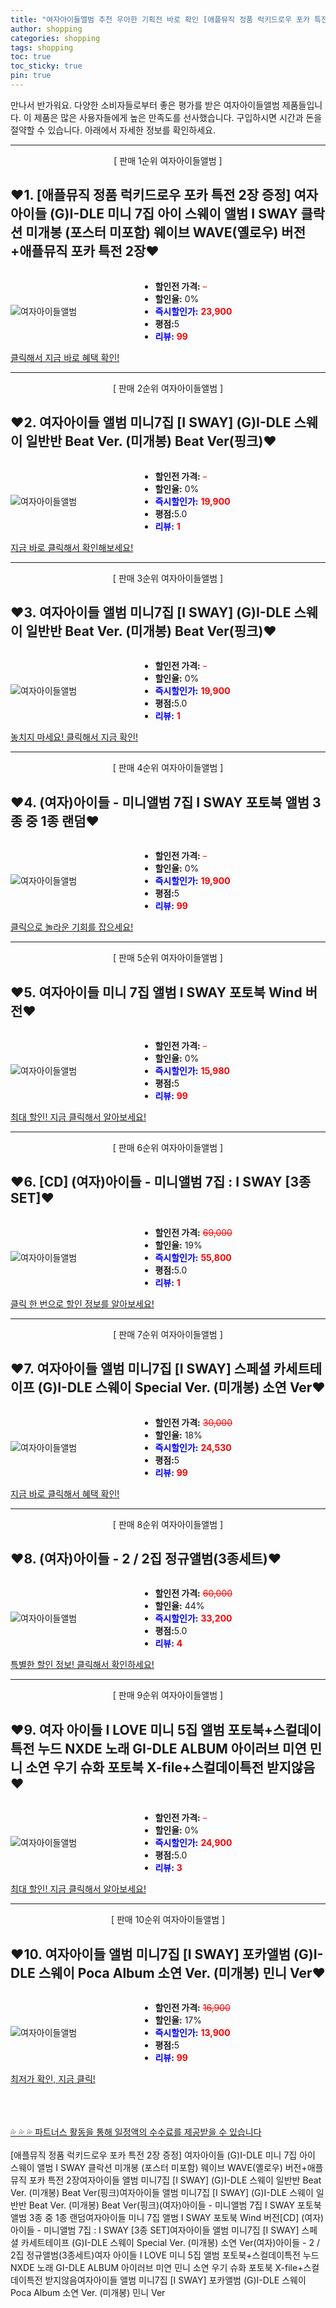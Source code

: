 ```yaml
---
title: "여자아이들앨범 추천 우아한 기획전 바로 확인 [애플뮤직 정품 럭키드로우 포카 특전"
author: shopping
categories: shopping
tags: shopping
toc: true
toc_sticky: true
pin: true
---
```

만나서 반가워요. 다양한 소비자들로부터 좋은 평가를 받은 여자아이들앨범 제품들입니다. 이 제품은 많은 사용자들에게 높은 만족도를 선사했습니다. 구입하시면 시간과 돈을 절약할 수 있습니다. 아래에서 자세한 정보를 확인하세요.

---
<p class="toplist" style="margin: 0 auto; display: block; width: fit-content;">[ 판매 1순위 여자아이들앨범 ]</p>

<h2><strong>❤️1. [애플뮤직 정품 럭키드로우 포카 특전 2장 증정] 여자아이들 (G)I-DLE 미니 7집 아이 스웨이 앨범 I SWAY 클락션 미개봉 (포스터 미포함) 웨이브 WAVE(옐로우) 버전+애플뮤직 포카 특전 2장❤️</strong></h2>

<div style="display: flex; align-items: center;">
    <div style="flex: 0.4;">
        <img src="https://thumbnail7.coupangcdn.com/thumbnails/remote/230x230ex/image/vendor_inventory/167e/f3af0adc20a047fd3be4a373cebbbc5352aea1a4cf5f9daeaea3cb11a67e.jpg" alt="여자아이들앨범" style="max-width: 100%;">
    </div>
    <div style="flex: 0.6; margin-left: 10px;">
        <ul>
            <li><strong>할인전 가격:</strong> <del style="color: red;">-</del></li>
            <li><strong>할인율:</strong> 0%</li>
            <li><span style='color:blue'><strong>즉시할인가:</strong></span> <span style='color:red'><strong>23,900</strong></span></li>
            <li><strong>평점:</strong>5</li>
            <li><span style='color:blue'><strong>리뷰:</strong></span> <span style='color:red'><strong>99</strong></span></li>
        </ul>
    </div>
</div>
<div class="center">
    <a href="https://selin100587001.github.io?lptag=AF9450613&subid=githubio&pageKey=8239646394&traceid=V0-153&itemId=23714241593&vendorItemId=90739118997" class="myButton">
        클릭해서 지금 바로 혜택 확인!
    </a>
</div>


---
<p class="toplist" style="margin: 0 auto; display: block; width: fit-content;">[ 판매 2순위 여자아이들앨범 ]</p>

<h2><strong>❤️2. 여자아이들 앨범 미니7집 [I SWAY] (G)I-DLE 스웨이 일반반 Beat Ver. (미개봉) Beat Ver(핑크)❤️</strong></h2>

<div style="display: flex; align-items: center;">
    <div style="flex: 0.4;">
        <img src="https://thumbnail9.coupangcdn.com/thumbnails/remote/230x230ex/image/vendor_inventory/c882/887288ccc2aa3ba992a491ecd8ebde92a8cd361c67e2212a0d5b4cbf55d6.jpg" alt="여자아이들앨범" style="max-width: 100%;">
    </div>
    <div style="flex: 0.6; margin-left: 10px;">
        <ul>
            <li><strong>할인전 가격:</strong> <del style="color: red;">-</del></li>
            <li><strong>할인율:</strong> 0%</li>
            <li><span style='color:blue'><strong>즉시할인가:</strong></span> <span style='color:red'><strong>19,900</strong></span></li>
            <li><strong>평점:</strong>5.0</li>
            <li><span style='color:blue'><strong>리뷰:</strong></span> <span style='color:red'><strong>1</strong></span></li>
        </ul>
    </div>
</div>
<div class="center">
    <a href="https://selin100587001.github.io?lptag=AF9450613&subid=githubio&pageKey=8217341265&traceid=V0-153&itemId=23607453768&vendorItemId=90788741842" class="myButton">
        지금 바로 클릭해서 확인해보세요!
    </a>
</div>


---
<p class="toplist" style="margin: 0 auto; display: block; width: fit-content;">[ 판매 3순위 여자아이들앨범 ]</p>

<h2><strong>❤️3. 여자아이들 앨범 미니7집 [I SWAY] (G)I-DLE 스웨이 일반반 Beat Ver. (미개봉) Beat Ver(핑크)❤️</strong></h2>

<div style="display: flex; align-items: center;">
    <div style="flex: 0.4;">
        <img src="https://thumbnail9.coupangcdn.com/thumbnails/remote/230x230ex/image/vendor_inventory/c882/887288ccc2aa3ba992a491ecd8ebde92a8cd361c67e2212a0d5b4cbf55d6.jpg" alt="여자아이들앨범" style="max-width: 100%;">
    </div>
    <div style="flex: 0.6; margin-left: 10px;">
        <ul>
            <li><strong>할인전 가격:</strong> <del style="color: red;">-</del></li>
            <li><strong>할인율:</strong> 0%</li>
            <li><span style='color:blue'><strong>즉시할인가:</strong></span> <span style='color:red'><strong>19,900</strong></span></li>
            <li><strong>평점:</strong>5.0</li>
            <li><span style='color:blue'><strong>리뷰:</strong></span> <span style='color:red'><strong>1</strong></span></li>
        </ul>
    </div>
</div>
<div class="center">
    <a href="https://selin100587001.github.io?lptag=AF9450613&subid=githubio&pageKey=8217341265&traceid=V0-153&itemId=23607453768&vendorItemId=90788741842" class="myButton">
        놓치지 마세요! 클릭해서 지금 확인!
    </a>
</div>


---
<p class="toplist" style="margin: 0 auto; display: block; width: fit-content;">[ 판매 4순위 여자아이들앨범 ]</p>

<h2><strong>❤️4. (여자)아이들 - 미니앨범 7집 I SWAY 포토북 앨범 3종 중 1종 랜덤❤️</strong></h2>

<div style="display: flex; align-items: center;">
    <div style="flex: 0.4;">
        <img src="https://thumbnail7.coupangcdn.com/thumbnails/remote/230x230ex/image/vendor_inventory/6fa0/e3850c58615fb2f73d4266b3f4f02ae4192d97dff5e6bd28435e85aa7db1.jpg" alt="여자아이들앨범" style="max-width: 100%;">
    </div>
    <div style="flex: 0.6; margin-left: 10px;">
        <ul>
            <li><strong>할인전 가격:</strong> <del style="color: red;">-</del></li>
            <li><strong>할인율:</strong> 0%</li>
            <li><span style='color:blue'><strong>즉시할인가:</strong></span> <span style='color:red'><strong>19,900</strong></span></li>
            <li><strong>평점:</strong>5</li>
            <li><span style='color:blue'><strong>리뷰:</strong></span> <span style='color:red'><strong>99</strong></span></li>
        </ul>
    </div>
</div>
<div class="center">
    <a href="https://selin100587001.github.io?lptag=AF9450613&subid=githubio&pageKey=8223228441&traceid=V0-153&itemId=23641562504&vendorItemId=90666962279" class="myButton">
        클릭으로 놀라운 기회를 잡으세요!
    </a>
</div>


---
<p class="toplist" style="margin: 0 auto; display: block; width: fit-content;">[ 판매 5순위 여자아이들앨범 ]</p>

<h2><strong>❤️5. 여자아이들 미니 7집 앨범 I SWAY 포토북 Wind 버전❤️</strong></h2>

<div style="display: flex; align-items: center;">
    <div style="flex: 0.4;">
        <img src="https://thumbnail8.coupangcdn.com/thumbnails/remote/230x230ex/image/vendor_inventory/a9c3/f745b9228283ce4c0a0b2d014b0e4ecf511f1b186596eab6b0d1ed657b8c.jpg" alt="여자아이들앨범" style="max-width: 100%;">
    </div>
    <div style="flex: 0.6; margin-left: 10px;">
        <ul>
            <li><strong>할인전 가격:</strong> <del style="color: red;">-</del></li>
            <li><strong>할인율:</strong> 0%</li>
            <li><span style='color:blue'><strong>즉시할인가:</strong></span> <span style='color:red'><strong>15,980</strong></span></li>
            <li><strong>평점:</strong>5</li>
            <li><span style='color:blue'><strong>리뷰:</strong></span> <span style='color:red'><strong>99</strong></span></li>
        </ul>
    </div>
</div>
<div class="center">
    <a href="https://selin100587001.github.io?lptag=AF9450613&subid=githubio&pageKey=8159021531&traceid=V0-153&itemId=23254662828&vendorItemId=90306447824" class="myButton">
        최대 할인! 지금 클릭해서 알아보세요!
    </a>
</div>


---
<p class="toplist" style="margin: 0 auto; display: block; width: fit-content;">[ 판매 6순위 여자아이들앨범 ]</p>

<h2><strong>❤️6. [CD] (여자)아이들 - 미니앨범 7집 : I SWAY [3종 SET]❤️</strong></h2>

<div style="display: flex; align-items: center;">
    <div style="flex: 0.4;">
        <img src="https://thumbnail10.coupangcdn.com/thumbnails/remote/230x230ex/image/vendor_inventory/4d96/6b94162f8d5c80949c1463e140cf7ccdbf12bc46b101f07ec98611a24f7e.png" alt="여자아이들앨범" style="max-width: 100%;">
    </div>
    <div style="flex: 0.6; margin-left: 10px;">
        <ul>
            <li><strong>할인전 가격:</strong> <del style="color: red;">69,000</del></li>
            <li><strong>할인율:</strong> 19%</li>
            <li><span style='color:blue'><strong>즉시할인가:</strong></span> <span style='color:red'><strong>55,800</strong></span></li>
            <li><strong>평점:</strong>5.0</li>
            <li><span style='color:blue'><strong>리뷰:</strong></span> <span style='color:red'><strong>1</strong></span></li>
        </ul>
    </div>
</div>
<div class="center">
    <a href="https://selin100587001.github.io?lptag=AF9450613&subid=githubio&pageKey=8158629722&traceid=V0-153&itemId=23252133773&vendorItemId=90284537238" class="myButton">
        클릭 한 번으로 할인 정보를 알아보세요!
    </a>
</div>


---
<p class="toplist" style="margin: 0 auto; display: block; width: fit-content;">[ 판매 7순위 여자아이들앨범 ]</p>

<h2><strong>❤️7. 여자아이들 앨범 미니7집 [I SWAY] 스페셜 카세트테이프 (G)I-DLE 스웨이 Special Ver. (미개봉) 소연 Ver❤️</strong></h2>

<div style="display: flex; align-items: center;">
    <div style="flex: 0.4;">
        <img src="https://thumbnail7.coupangcdn.com/thumbnails/remote/230x230ex/image/vendor_inventory/9262/4202edadae0c32d8c98b9018b10ef6bb4dba8c553975e49d7f58c6a1a015.jpg" alt="여자아이들앨범" style="max-width: 100%;">
    </div>
    <div style="flex: 0.6; margin-left: 10px;">
        <ul>
            <li><strong>할인전 가격:</strong> <del style="color: red;">30,000</del></li>
            <li><strong>할인율:</strong> 18%</li>
            <li><span style='color:blue'><strong>즉시할인가:</strong></span> <span style='color:red'><strong>24,530</strong></span></li>
            <li><strong>평점:</strong>5</li>
            <li><span style='color:blue'><strong>리뷰:</strong></span> <span style='color:red'><strong>99</strong></span></li>
        </ul>
    </div>
</div>
<div class="center">
    <a href="https://selin100587001.github.io?lptag=AF9450613&subid=githubio&pageKey=8217368904&traceid=V0-153&itemId=23607655957&vendorItemId=90648475842" class="myButton">
        지금 바로 클릭해서 혜택 확인!
    </a>
</div>


---
<p class="toplist" style="margin: 0 auto; display: block; width: fit-content;">[ 판매 8순위 여자아이들앨범 ]</p>

<h2><strong>❤️8. (여자)아이들 - 2 / 2집 정규앨범(3종세트)❤️</strong></h2>

<div style="display: flex; align-items: center;">
    <div style="flex: 0.4;">
        <img src="https://thumbnail8.coupangcdn.com/thumbnails/remote/230x230ex/image/vendor_inventory/854a/531c03e6cffd4d8901246f4f272b2a06ccab9a481b3995ecfafe98a72a89.jpg" alt="여자아이들앨범" style="max-width: 100%;">
    </div>
    <div style="flex: 0.6; margin-left: 10px;">
        <ul>
            <li><strong>할인전 가격:</strong> <del style="color: red;">60,000</del></li>
            <li><strong>할인율:</strong> 44%</li>
            <li><span style='color:blue'><strong>즉시할인가:</strong></span> <span style='color:red'><strong>33,200</strong></span></li>
            <li><strong>평점:</strong>5.0</li>
            <li><span style='color:blue'><strong>리뷰:</strong></span> <span style='color:red'><strong>4</strong></span></li>
        </ul>
    </div>
</div>
<div class="center">
    <a href="https://selin100587001.github.io?lptag=AF9450613&subid=githubio&pageKey=7865365564&traceid=V0-153&itemId=21473022339&vendorItemId=88527309396" class="myButton">
        특별한 할인 정보! 클릭해서 확인하세요!
    </a>
</div>


---
<p class="toplist" style="margin: 0 auto; display: block; width: fit-content;">[ 판매 9순위 여자아이들앨범 ]</p>

<h2><strong>❤️9. 여자 아이들 I LOVE 미니 5집 앨범 포토북+스컬데이특전 누드 NXDE 노래 GI-DLE ALBUM 아이러브 미연 민니 소연 우기 슈화 포토북 X-file+스컬데이특전 받지않음❤️</strong></h2>

<div style="display: flex; align-items: center;">
    <div style="flex: 0.4;">
        <img src="https://thumbnail10.coupangcdn.com/thumbnails/remote/230x230ex/image/vendor_inventory/802c/62891ed1a1a2a76b704ff613e921d49fc13493599765e7958905d786f3a5.jpg" alt="여자아이들앨범" style="max-width: 100%;">
    </div>
    <div style="flex: 0.6; margin-left: 10px;">
        <ul>
            <li><strong>할인전 가격:</strong> <del style="color: red;">-</del></li>
            <li><strong>할인율:</strong> 0%</li>
            <li><span style='color:blue'><strong>즉시할인가:</strong></span> <span style='color:red'><strong>24,900</strong></span></li>
            <li><strong>평점:</strong>5.0</li>
            <li><span style='color:blue'><strong>리뷰:</strong></span> <span style='color:red'><strong>3</strong></span></li>
        </ul>
    </div>
</div>
<div class="center">
    <a href="https://selin100587001.github.io?lptag=AF9450613&subid=githubio&pageKey=6842846020&traceid=V0-153&itemId=16276860952&vendorItemId=83469530381" class="myButton">
        최대 할인! 지금 클릭해서 알아보세요!
    </a>
</div>


---
<p class="toplist" style="margin: 0 auto; display: block; width: fit-content;">[ 판매 10순위 여자아이들앨범 ]</p>

<h2><strong>❤️10. 여자아이들 앨범 미니7집 [I SWAY] 포카앨범 (G)I-DLE 스웨이 Poca Album 소연 Ver. (미개봉) 민니 Ver❤️</strong></h2>

<div style="display: flex; align-items: center;">
    <div style="flex: 0.4;">
        <img src="https://thumbnail8.coupangcdn.com/thumbnails/remote/230x230ex/image/vendor_inventory/c38b/32ce63688daf059829a675fc80bf8a52ddd8e8b0237be4a0e67f57f86974.jpg" alt="여자아이들앨범" style="max-width: 100%;">
    </div>
    <div style="flex: 0.6; margin-left: 10px;">
        <ul>
            <li><strong>할인전 가격:</strong> <del style="color: red;">16,900</del></li>
            <li><strong>할인율:</strong> 17%</li>
            <li><span style='color:blue'><strong>즉시할인가:</strong></span> <span style='color:red'><strong>13,900</strong></span></li>
            <li><strong>평점:</strong>5</li>
            <li><span style='color:blue'><strong>리뷰:</strong></span> <span style='color:red'><strong>99</strong></span></li>
        </ul>
    </div>
</div>
<div class="center">
    <a href="https://selin100587001.github.io?lptag=AF9450613&subid=githubio&pageKey=8217314274&traceid=V0-153&itemId=23607259188&vendorItemId=90632970494" class="myButton">
        최저가 확인, 지금 클릭!
    </a>
</div>

<br><br><br>[💦 💦 💦 파트너스 활동을 통해 일정액의 수수료를 제공받을 수 있습니다](https://link.coupang.com/a/bcpT2c)<br><br>[애플뮤직 정품 럭키드로우 포카 특전 2장 증정] 여자아이들 (G)I-DLE 미니 7집 아이 스웨이 앨범 I SWAY 클락션 미개봉 (포스터 미포함) 웨이브 WAVE(옐로우) 버전+애플뮤직 포카 특전 2장여자아이들 앨범 미니7집 [I SWAY] (G)I-DLE 스웨이 일반반 Beat Ver. (미개봉) Beat Ver(핑크)여자아이들 앨범 미니7집 [I SWAY] (G)I-DLE 스웨이 일반반 Beat Ver. (미개봉) Beat Ver(핑크)(여자)아이들 - 미니앨범 7집 I SWAY 포토북 앨범 3종 중 1종 랜덤여자아이들 미니 7집 앨범 I SWAY 포토북 Wind 버전[CD] (여자)아이들 - 미니앨범 7집 : I SWAY [3종 SET]여자아이들 앨범 미니7집 [I SWAY] 스페셜 카세트테이프 (G)I-DLE 스웨이 Special Ver. (미개봉) 소연 Ver(여자)아이들 - 2 / 2집 정규앨범(3종세트)여자 아이들 I LOVE 미니 5집 앨범 포토북+스컬데이특전 누드 NXDE 노래 GI-DLE ALBUM 아이러브 미연 민니 소연 우기 슈화 포토북 X-file+스컬데이특전 받지않음여자아이들 앨범 미니7집 [I SWAY] 포카앨범 (G)I-DLE 스웨이 Poca Album 소연 Ver. (미개봉) 민니 Ver